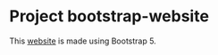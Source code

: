# Project bootstrap-website
This [website](https://shreyash00007.github.io/bootstrap-website/) is made using Bootstrap 5.
